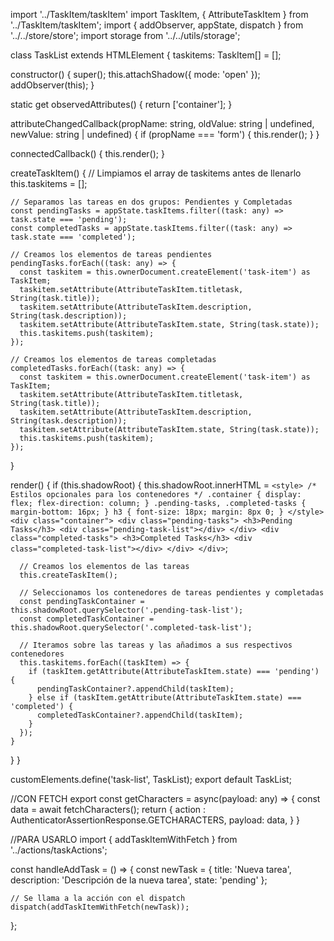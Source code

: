 import '../TaskItem/taskItem'
import TaskItem, { AttributeTaskItem } from '../TaskItem/taskItem';
import { addObserver, appState, dispatch } from '../../store/store';
import storage from '../../utils/storage';

class TaskList extends HTMLElement {
  taskitems: TaskItem[] = [];

  constructor() {
    super();
    this.attachShadow({ mode: 'open' });
    addObserver(this);
  }

  static get observedAttributes() {
    return ['container'];
  }

  attributeChangedCallback(propName: string, oldValue: string | undefined, newValue: string | undefined) {
    if (propName === 'form') {
      this.render();
    }
  }

  connectedCallback() {
    this.render();
  }

  createTaskItem() {
    // Limpiamos el array de taskitems antes de llenarlo
    this.taskitems = [];

    // Separamos las tareas en dos grupos: Pendientes y Completadas
    const pendingTasks = appState.taskItems.filter((task: any) => task.state === 'pending');
    const completedTasks = appState.taskItems.filter((task: any) => task.state === 'completed');

    // Creamos los elementos de tareas pendientes
    pendingTasks.forEach((task: any) => {
      const taskitem = this.ownerDocument.createElement('task-item') as TaskItem;
      taskitem.setAttribute(AttributeTaskItem.titletask, String(task.title));
      taskitem.setAttribute(AttributeTaskItem.description, String(task.description));
      taskitem.setAttribute(AttributeTaskItem.state, String(task.state));
      this.taskitems.push(taskitem);
    });

    // Creamos los elementos de tareas completadas
    completedTasks.forEach((task: any) => {
      const taskitem = this.ownerDocument.createElement('task-item') as TaskItem;
      taskitem.setAttribute(AttributeTaskItem.titletask, String(task.title));
      taskitem.setAttribute(AttributeTaskItem.description, String(task.description));
      taskitem.setAttribute(AttributeTaskItem.state, String(task.state));
      this.taskitems.push(taskitem);
    });
  }

  render() {
    if (this.shadowRoot) {
      this.shadowRoot.innerHTML = `
        <style>
          /* Estilos opcionales para los contenedores */
          .container { display: flex; flex-direction: column; }
          .pending-tasks, .completed-tasks { margin-bottom: 16px; }
          h3 { font-size: 18px; margin: 8px 0; }
        </style>
        <div class="container">
          <div class="pending-tasks">
            <h3>Pending Tasks</h3>
            <div class="pending-task-list"></div>
          </div>
          <div class="completed-tasks">
            <h3>Completed Tasks</h3>
            <div class="completed-task-list"></div>
          </div>
        </div>
      `;

      // Creamos los elementos de las tareas
      this.createTaskItem();

      // Seleccionamos los contenedores de tareas pendientes y completadas
      const pendingTaskContainer = this.shadowRoot.querySelector('.pending-task-list');
      const completedTaskContainer = this.shadowRoot.querySelector('.completed-task-list');

      // Iteramos sobre las tareas y las añadimos a sus respectivos contenedores
      this.taskitems.forEach((taskItem) => {
        if (taskItem.getAttribute(AttributeTaskItem.state) === 'pending') {
          pendingTaskContainer?.appendChild(taskItem);
        } else if (taskItem.getAttribute(AttributeTaskItem.state) === 'completed') {
          completedTaskContainer?.appendChild(taskItem);
        }
      });
    }
  }
}

customElements.define('task-list', TaskList);
export default TaskList;

//CON FETCH
export const getCharacters = async(payload: any) =>  {
    const data = await fetchCharacters();
    return  {
        action : AuthenticatorAssertionResponse.GETCHARACTERS,
        payload: data,
    }
}

//PARA USARLO
import { addTaskItemWithFetch } from '../actions/taskActions';

const handleAddTask = () => {
    const newTask = {
        title: 'Nueva tarea',
        description: 'Descripción de la nueva tarea',
        state: 'pending'
    };

    // Se llama a la acción con el dispatch
    dispatch(addTaskItemWithFetch(newTask));
};
